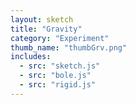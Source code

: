 ```yaml
---
layout: sketch
title: "Gravity"
category: "Experiment"
thumb_name: "thumbGrv.png"
includes:
  - src: "sketch.js"
  - src: "bole.js"
  - src: "rigid.js"
---
```


<!--

  You can change the title, category and thumb as you like
  (just make sure the folder contain a jpg for the thumb with the correct name)
  Do not change the first line "layout: sketch"

  If you need to customize this html page:
    1) delete the line "layout: sketch"
    2) copy the content of "/_layouts/sketch.html" below.
    Make sure to leave one line of space between the markup above and the html code

-->
